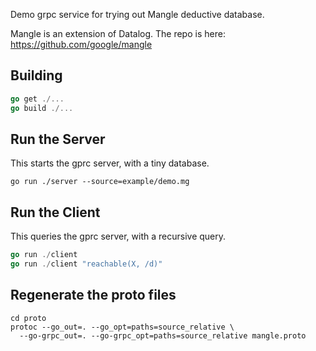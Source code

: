 Demo grpc service for trying out Mangle deductive database.

Mangle is an extension of Datalog.
The repo is here: https://github.com/google/mangle

## Building

```go
go get ./...
go build ./...
```

## Run the Server

This starts the gprc server, with a tiny database.

```
go run ./server --source=example/demo.mg
```

## Run the Client

This queries the gprc server, with a recursive query.

```go
go run ./client
go run ./client "reachable(X, /d)"
```

## Regenerate the proto files

```shell
cd proto
protoc --go_out=. --go_opt=paths=source_relative \
  --go-grpc_out=. --go-grpc_opt=paths=source_relative mangle.proto
```

